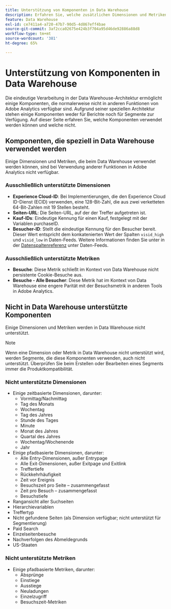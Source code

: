 ```yaml
---
title: Unterstützung von Komponenten in Data Warehouse
description: Erfahren Sie, welche zusätzlichen Dimensionen und Metriken in Data Warehouse verfügbar sind und was nicht unterstützt wird.
feature: Data Warehouse
exl-id: ce7411a4-a720-47b7-90d5-4d867eff4bae
source-git-commit: 3af2cca02675e424b3f704a95d46de92886a88d8
workflow-type: tm+mt
source-wordcount: '381'
ht-degree: 65%

---
```


# Unterstützung von Komponenten in Data Warehouse

Die eindeutige Verarbeitung in der Data Warehouse-Architektur ermöglicht einige Komponenten, die normalerweise nicht in anderen Funktionen von Adobe Analytics verfügbar sind. Aufgrund seiner speziellen Architektur stehen einige Komponenten weder für Berichte noch für Segmente zur Verfügung. Auf dieser Seite erfahren Sie, welche Komponenten verwendet werden können und welche nicht.

## Komponenten, die speziell in Data Warehouse verwendet werden

Einige Dimensionen und Metriken, die beim Data Warehouse verwendet werden können, sind bei Verwendung anderer Funktionen in Adobe Analytics nicht verfügbar.

### Ausschließlich unterstützte Dimensionen

* **Experience Cloud-ID**: Bei Implementierungen, die den Experience Cloud ID-Dienst (ECID) verwenden, eine 128-Bit-Zahl, die aus zwei verketteten 64-Bit-Zahlen mit 19 Stellen besteht.
* **Seiten-URL**: Die Seiten-URL, auf der der Treffer aufgetreten ist.
* **Kauf-IDs**: Eindeutige Kennung für einen Kauf, festgelegt mit der Variablen purchaseID.
* **Besucher-ID**: Stellt die eindeutige Kennung für den Besucher bereit. Dieser Wert entspricht dem konkatenierten Wert der Spalten `visid_high` und `visid_low` in Daten-Feeds. Weitere Informationen finden Sie unter in der [Datenspaltenreferenz](../analytics-data-feed/c-df-contents/datafeeds-reference.md) unter Daten-Feeds.

### Ausschließlich unterstützte Metriken

* **Besuche**: Diese Metrik schließt im Kontext von Data Warehouse nicht persistente Cookie-Besuche aus.
* **Besuche - Alle Besucher**: Diese Metrik hat im Kontext von Data Warehouse eine engere Parität mit der Besuchsmetrik in anderen Tools in Adobe Analytics.

## Nicht in Data Warehouse unterstützte Komponenten

Einige Dimensionen und Metriken werden in Data Warehouse nicht unterstützt.

>[!NOTE]
>
>Wenn eine Dimension oder Metrik in Data Warehouse nicht unterstützt wird, werden Segmente, die diese Komponenten verwenden, auch nicht unterstützt. Überprüfen Sie beim Erstellen oder Bearbeiten eines Segments immer die Produktkompatibilität.

### Nicht unterstützte Dimensionen

* Einige zeitbasierte Dimensionen, darunter:
   * Vormittag/Nachmittag
   * Tag des Monats
   * Wochentag
   * Tag des Jahres
   * Stunde des Tages
   * Minute
   * Monat des Jahres
   * Quartal des Jahres
   * Wochentag/Wochenende
   * Jahr
* Einige pfadbasierte Dimensionen, darunter:
   * Alle Entry-Dimensionen, außer Entrypage
   * Alle Exit-Dimensionen, außer Exitpage und Exitlink
   * Treffertiefe
   * Rückkehrhäufigkeit
   * Zeit vor Ereignis
   * Besuchszeit pro Seite – zusammengefasst
   * Zeit pro Besuch – zusammengefasst
   * Besuchstiefe
* Rangansicht aller Suchseiten
* Hierarchievariablen
* Treffertyp
* Nicht gefundene Seiten (als Dimension verfügbar; nicht unterstützt für Segmentierung)
* Paid Search
* Einzelseitenbesuche
* Nachverfolgen des Abmeldegrunds
* US-Staaten

### Nicht unterstützte Metriken

* Einige pfadbasierte Metriken, darunter:
   * Absprünge
   * Einstiege
   * Ausstiege
   * Neuladungen
   * Einzelzugriff
   * Besuchszeit-Metriken
